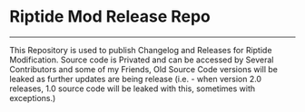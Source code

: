 # Riptide Mod Release Repo
------------------------

This Repository is used to publish Changelog and Releases for Riptide Modification. 
Source code is Privated and can be accessed by Several Contributors and some of my Friends, Old Source Code versions will be leaked as further updates are being release (i.e. - when version 2.0 releases, 1.0 source code will be leaked with this, sometimes with exceptions.)
